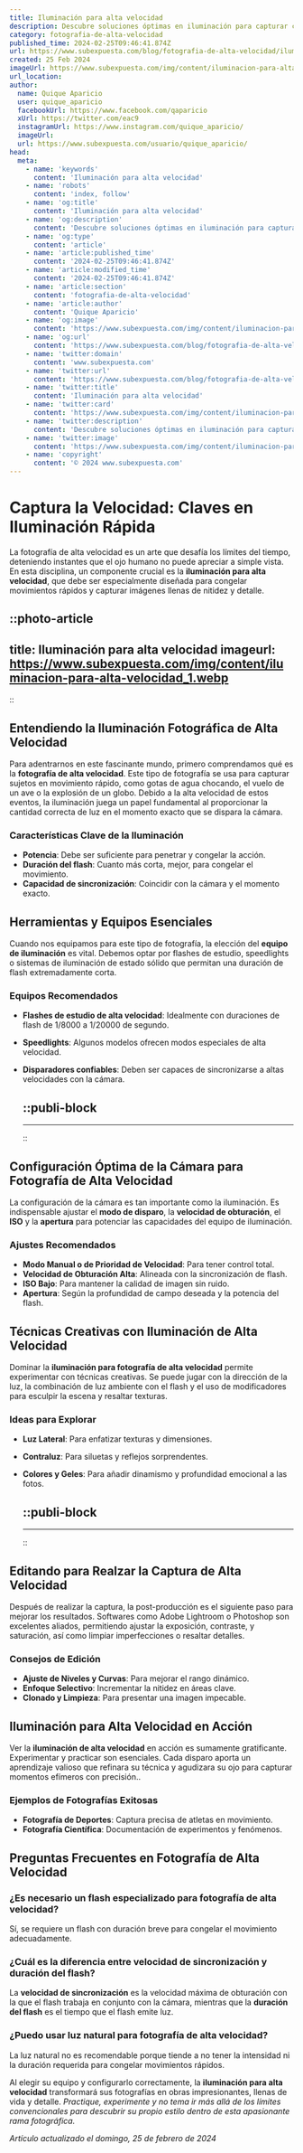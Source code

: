 ```yaml
---
title: Iluminación para alta velocidad
description: Descubre soluciones óptimas en iluminación para capturar cada detalle a alta velocidad. Calidad y precisión para tus proyectos más exigentes.
category: fotografia-de-alta-velocidad
published_time: 2024-02-25T09:46:41.874Z
url: https://www.subexpuesta.com/blog/fotografia-de-alta-velocidad/iluminacion-para-alta-velocidad
created: 25 Feb 2024
imageUrl: https://www.subexpuesta.com/img/content/iluminacion-para-alta-velocidad_1.webp
url_location:
author:
  name: Quique Aparicio
  user: quique_aparicio
  facebookUrl: https://www.facebook.com/qaparicio
  xUrl: https://twitter.com/eac9
  instagramUrl: https://www.instagram.com/quique_aparicio/
  imageUrl: 
  url: https://www.subexpuesta.com/usuario/quique_aparicio/
head:
  meta:
    - name: 'keywords'
      content: 'Iluminación para alta velocidad'
    - name: 'robots'
      content: 'index, follow'
    - name: 'og:title'
      content: 'Iluminación para alta velocidad'
    - name: 'og:description'
      content: 'Descubre soluciones óptimas en iluminación para capturar cada detalle a alta velocidad. Calidad y precisión para tus proyectos más exigentes.'
    - name: 'og:type'
      content: 'article'
    - name: 'article:published_time'
      content: '2024-02-25T09:46:41.874Z'
    - name: 'article:modified_time'
      content: '2024-02-25T09:46:41.874Z'
    - name: 'article:section'
      content: 'fotografia-de-alta-velocidad'
    - name: 'article:author'
      content: 'Quique Aparicio'
    - name: 'og:image'
      content: 'https://www.subexpuesta.com/img/content/iluminacion-para-alta-velocidad_1.webp'
    - name: 'og:url'
      content: 'https://www.subexpuesta.com/blog/fotografia-de-alta-velocidad/iluminacion-para-alta-velocidad'
    - name: 'twitter:domain'
      content: 'www.subexpuesta.com'
    - name: 'twitter:url'
      content: 'https://www.subexpuesta.com/blog/fotografia-de-alta-velocidad/iluminacion-para-alta-velocidad'
    - name: 'twitter:title'
      content: 'Iluminación para alta velocidad'
    - name: 'twitter:card'
      content: 'https://www.subexpuesta.com/img/content/iluminacion-para-alta-velocidad_1.webp'
    - name: 'twitter:description'
      content: 'Descubre soluciones óptimas en iluminación para capturar cada detalle a alta velocidad. Calidad y precisión para tus proyectos más exigentes.'
    - name: 'twitter:image'
      content: 'https://www.subexpuesta.com/img/content/iluminacion-para-alta-velocidad_1.webp'
    - name: 'copyright'
      content: '© 2024 www.subexpuesta.com'
---
```

# Captura la Velocidad: Claves en Iluminación Rápida

La fotografía de alta velocidad es un arte que desafía los límites del tiempo, deteniendo instantes que el ojo humano no puede apreciar a simple vista. En esta disciplina, un componente crucial es la **iluminación para alta velocidad**, que debe ser especialmente diseñada para congelar movimientos rápidos y capturar imágenes llenas de nitidez y detalle.


::photo-article
---
title: Iluminación para alta velocidad
imageurl: https://www.subexpuesta.com/img/content/iluminacion-para-alta-velocidad_1.webp
---
::



## Entendiendo la Iluminación Fotográfica de Alta Velocidad

Para adentrarnos en este fascinante mundo, primero comprendamos qué es la **fotografía de alta velocidad**. Este tipo de fotografía se usa para capturar sujetos en movimiento rápido, como gotas de agua chocando, el vuelo de un ave o la explosión de un globo. Debido a la alta velocidad de estos eventos, la iluminación juega un papel fundamental al proporcionar la cantidad correcta de luz en el momento exacto que se dispara la cámara.

### Características Clave de la Iluminación
- **Potencia**: Debe ser suficiente para penetrar y congelar la acción.
- **Duración del flash**: Cuanto más corta, mejor, para congelar el movimiento.
- **Capacidad de sincronización**: Coincidir con la cámara y el momento exacto.

## Herramientas y Equipos Esenciales

Cuando nos equipamos para este tipo de fotografía, la elección del **equipo de iluminación** es vital. Debemos optar por flashes de estudio, speedlights o sistemas de iluminación de estado sólido que permitan una duración de flash extremadamente corta.

### Equipos Recomendados
- **Flashes de estudio de alta velocidad**: Idealmente con duraciones de flash de 1/8000 a 1/20000 de segundo.
- **Speedlights**: Algunos modelos ofrecen modos especiales de alta velocidad.
- **Disparadores confiables**: Deben ser capaces de sincronizarse a altas velocidades con la cámara.


  ::publi-block
  ---
  ---
  ::
  
  

## Configuración Óptima de la Cámara para Fotografía de Alta Velocidad

La configuración de la cámara es tan importante como la iluminación. Es indispensable ajustar el **modo de disparo**, la **velocidad de obturación**, el **ISO** y la **apertura** para potenciar las capacidades del equipo de iluminación.

### Ajustes Recomendados
- **Modo Manual o de Prioridad de Velocidad**: Para tener control total.
- **Velocidad de Obturación Alta**: Alineada con la sincronización de flash.
- **ISO Bajo**: Para mantener la calidad de imagen sin ruido.
- **Apertura**: Según la profundidad de campo deseada y la potencia del flash.

## Técnicas Creativas con Iluminación de Alta Velocidad

Dominar la **iluminación para fotografía de alta velocidad** permite experimentar con técnicas creativas. Se puede jugar con la dirección de la luz, la combinación de luz ambiente con el flash y el uso de modificadores para esculpir la escena y resaltar texturas.

### Ideas para Explorar
- **Luz Lateral**: Para enfatizar texturas y dimensiones.
- **Contraluz**: Para siluetas y reflejos sorprendentes.
- **Colores y Geles**: Para añadir dinamismo y profundidad emocional a las fotos.


  ::publi-block
  ---
  ---
  ::
  
  

## Editando para Realzar la Captura de Alta Velocidad 

Después de realizar la captura, la post-producción es el siguiente paso para mejorar los resultados. Softwares como Adobe Lightroom o Photoshop son excelentes aliados, permitiendo ajustar la exposición, contraste, y saturación, así como limpiar imperfecciones o resaltar detalles.

### Consejos de Edición
- **Ajuste de Niveles y Curvas**: Para mejorar el rango dinámico.
- **Enfoque Selectivo**: Incrementar la nitidez en áreas clave.
- **Clonado y Limpieza**: Para presentar una imagen impecable.

## Iluminación para Alta Velocidad en Acción

Ver la **iluminación de alta velocidad** en acción es sumamente gratificante. Experimentar y practicar son esenciales. Cada disparo aporta un aprendizaje valioso que refinara su técnica y agudizara su ojo para capturar momentos efímeros con precisión..

### Ejemplos de Fotografías Exitosas
- **Fotografía de Deportes**: Captura precisa de atletas en movimiento.
- **Fotografía Científica**: Documentación de experimentos y fenómenos.

## Preguntas Frecuentes en Fotografía de Alta Velocidad

### ¿Es necesario un flash especializado para fotografía de alta velocidad?
Sí, se requiere un flash con duración breve para congelar el movimiento adecuadamente.

### ¿Cuál es la diferencia entre velocidad de sincronización y duración del flash?
La **velocidad de sincronización** es la velocidad máxima de obturación con la que el flash trabaja en conjunto con la cámara, mientras que la **duración del flash** es el tiempo que el flash emite luz.

### ¿Puedo usar luz natural para fotografía de alta velocidad?
La luz natural no es recomendable porque tiende a no tener la intensidad ni la duración requerida para congelar movimientos rápidos.

Al elegir su equipo y configurarlo correctamente, la **iluminación para alta velocidad** transformará sus fotografías en obras impresionantes, llenas de vida y detalle. *Practique, experimente y no tema ir más allá de los límites convencionales para descubrir su propio estilo dentro de esta apasionante rama fotográfica.*

_Artículo actualizado el domingo, 25 de febrero de 2024_